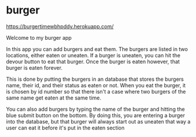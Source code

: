 # burger

https://burgertimewbhpddy.herokuapp.com/

Welcome to my burger app

In this app you can add burgers and eat them.  The burgers are listed in two locations, either eaten or uneaten.
If a burger is uneaten, you can hit the devour button to eat that burger.  Once the burger is eaten however, that burger is eaten forever.

This is done by putting the burgers in an database that stores the burgers name, their id, and their status as eaten or not.
When you eat the burger, it is chosen by id number so that there isn't a case where two burgers of the same name get eaten at the same time.

You can also add burgers by typing the name of the burger and hitting the blue submit button on the bottom.  By doing this, you are
entering a burger into the database, but that burger will always start out as uneaten that way a user can eat it before it's put in
the eaten section
